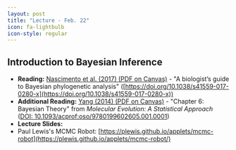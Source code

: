 ```yaml
---
layout: post
title: "Lecture - Feb. 22"
icon: fa-lightbulb
icon-style: regular
---
```


## Introduction to Bayesian Inference


* **Reading:** [Nascimento et al. (2017) <i class="fas fa-file-pdf"></i> (PDF on Canvas)](https://canvas.iastate.edu/courses/89027/files/18358738) - "A biologist’s guide to Bayesian phylogenetic analysis" ([https://doi.org/10.1038/s41559-017-0280-x](https://doi.org/10.1038/s41559-017-0280-x))
* **Additional Reading:** [Yang (2014) <i class="fas fa-file-pdf"></i> (PDF on Canvas)](https://canvas.iastate.edu/courses/89027/files/18358751) - "Chapter 6: Bayesian Theory" from _Molecular Evolution: A Statistical Approach_ ([DOI: 10.1093/acprof:oso/9780199602605.001.0001](https://oxford.universitypressscholarship.com/view/10.1093/acprof:oso/9780199602605.001.0001/acprof-9780199602605))
* **Lecture Slides:** [<i class="fas fa-chalkboard-teacher"></i>](https://eeob-macroevolution.github.io/course-documents/lecture-slides/08-Bayesian_Inference.pdf)
* Paul Lewis's MCMC Robot: [https://plewis.github.io/applets/mcmc-robot](https://plewis.github.io/applets/mcmc-robot/)
